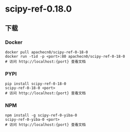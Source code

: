 # scipy-ref-0.18.0

## 下载

### Docker

```
docker pull apachecn0/scipy-ref-0-18-0
docker run -tid -p <port>:80 apachecn0/scipy-ref-0-18-0
# 访问 http://localhost:{port} 查看文档
```

### PYPI

```
pip install scipy-ref-0-18-0
scipy-ref-0-18-0 <port>
# 访问 http://localhost:{port} 查看文档
```

### NPM

```
npm install -g scipy-ref-0-yiba-0
scipy-ref-0-yiba-0 <port>
# 访问 http://localhost:{port} 查看文档
```